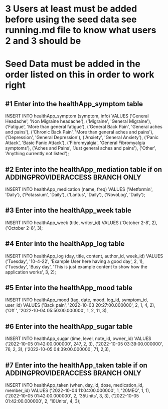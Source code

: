 # 3 Users at least must be added before using the seed data see running.md file to know what users 2 and 3 should be

# Seed Data must be added in the order listed on this in order to work right

## #1 Enter into the healthApp_symptom table

INSERT INTO healthApp_symptom (symptom, info) VALUES
('General Headache', 'Non Migraine headache'),
('Migraine', 'General Migraine'),
('Fatigue', 'More than general fatigue'),
('General Back Pain', 'General aches and pains'),
('Chronic Back Pain', 'More than general aches and pains'),
('Depression', 'General Depression'),
('Anxiety', 'General Anxiety'),
('Panic Attack', 'Basic Panic Attack'),
('Fibromyalgia', 'General Fibromyalgia symptoms'),
('Aches and Pains', 'Just general aches and pains'),
('Other', 'Anything currently not listed');

## #2 Enter into the healthApp_mediation table if on ADDINGPROVIDERACCESS BRANCH ONLY

INSERT INTO healthApp_medication (name, freq) VALUES
('Metformin', 'Daily'),
('Potassium', 'Daily'),
('Lantus', 'Daily'),
('NovoLog', 'Daily');

## #3 Enter into the healthApp_week table

INSERT INTO healthApp_week (title, writer_id) VALUES
('October 2-8', 2),
('October 2-8', 3);

## #4 Enter into the healthApp_log table

INSERT INTO healthApp_log (day, title, content, author_id, week_id) VALUES
('Tuesday', '10-4-22', 'Example User here having a good day', 2, 1),
('Tuesday', 'Busy day', 'This is just example content to show how the application works', 3, 2);

## #5 Enter into the healthApp_mood table

INSERT INTO healthApp_mood (tag, date, mood, log_id, symptom_id, user_id) VALUES
('Back pain', '2022-10-03 20:27:00.000000', 2, 1, 4, 2),
('Off ', '2022-10-04 05:50:00.000000', 1, 2, 11, 3),

## #6 Enter into the healthApp_sugar table

INSERT INTO healthApp_sugar (time, level, note_id, owner_id) VALUES
('2022-10-05 01:42:00.000000', 247, 2, 3),
('2022-10-05 03:39:00.000000', 76, 2, 3),
('2022-10-05 04:39:00.000000', 71, 2,3),

## #7 Enter into the healthApp_taken table if on ADDINGPROVIDERACCESS BRANCH ONLY

INSERT INTO healthApp_taken (when, day_id, dose, medication_id, member_id) VALUES
('2022-10-04 11:04:00.000000', 1, '20MEQ', 1, 1),
('2022-10-05 01:42:00.000000', 2, '35Units', 3, 3),
('2022-10-05 01:42:00.000000', 2, '10Units', 4, 3);
